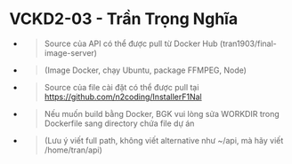 # VCKD2-03 - Trần Trọng Nghĩa

* > Source của API có thể được pull từ Docker Hub (tran1903/final-image-server)
* > (Image Docker, chạy Ubuntu, package FFMPEG, Node)
* > Source của file cài đặt có thể được pull tại https://github.com/n2coding/InstallerF1Nal
* > Nếu muốn build bằng Docker, BGK vui lòng sửa WORKDIR trong Dockerfile sang directory chứa file dự án
* > (Lưu ý viết full path, không viết alternative như ~/api, mà hãy viết /home/tran/api)

